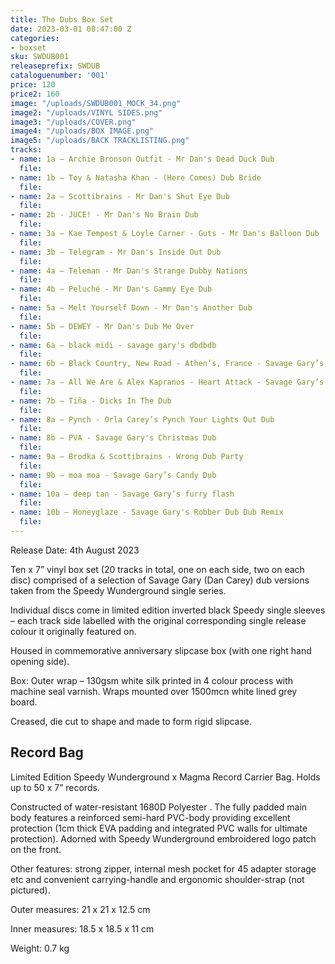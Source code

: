 ```yaml
---
title: The Dubs Box Set
date: 2023-03-01 08:47:00 Z
categories:
- boxset
sku: SWDUB001
releaseprefix: SWDUB
cataloguenumber: '001'
price: 120
price2: 160
image: "/uploads/SWDUB001_MOCK_34.png"
image2: "/uploads/VINYL SIDES.png"
image3: "/uploads/COVER.png"
image4: "/uploads/BOX IMAGE.png"
image5: "/uploads/BACK TRACKLISTING.png"
tracks:
- name: 1a – Archie Bronson Outfit - Mr Dan's Dead Duck Dub
  file: 
- name: 1b – Toy & Natasha Khan - (Here Comes) Dub Bride
  file: 
- name: 2a – Scottibrains - Mr Dan's Shut Eye Dub
  file: 
- name: 2b - JUCE! - Mr Dan's No Brain Dub
  file: 
- name: 3a – Kae Tempest & Loyle Carner - Guts - Mr Dan's Balloon Dub
  file: 
- name: 3b – Telegram - Mr Dan's Inside Out Dub
  file: 
- name: 4a – Teleman - Mr Dan's Strange Dubby Nations
  file: 
- name: 4b – Peluché - Mr Dan's Gammy Eye Dub
  file: 
- name: 5a – Melt Yourself Down - Mr Dan's Another Dub
  file: 
- name: 5b – DEWEY - Mr Dan's Dub Me Over
  file: 
- name: 6a – black midi - savage gary's dbdbdb
  file: 
- name: 6b – Black Country, New Road - Athen’s, France - Savage Gary’s Takedown dub
  file: 
- name: 7a – All We Are & Alex Kapranos - Heart Attack - Savage Gary’s Remix
  file: 
- name: 7b – Tiña - Dicks In The Dub
  file: 
- name: 8a – Pynch - Orla Carey’s Pynch Your Lights Out Dub
  file: 
- name: 8b – PVA - Savage Gary's Christmas Dub
  file: 
- name: 9a – Brodka & Scottibrains - Wrong Dub Party
  file: 
- name: 9b – moa moa - Savage Gary’s Candy Dub
  file: 
- name: 10a – deep tan - Savage Gary’s furry flash
  file: 
- name: 10b – Honeyglaze - Savage Gary's Robber Dub Dub Remix
  file: 
---
```


Release Date: 4th August 2023

Ten x 7” vinyl box set (20 tracks in total, one on each side, two on each disc) comprised of a selection of Savage Gary (Dan Carey) dub versions taken from the Speedy Wunderground single series.

Individual discs come in limited edition inverted black Speedy single sleeves – each track side labelled with the original corresponding single release colour it originally featured on.

Housed in commemorative anniversary slipcase box (with one right hand opening side).

Box: Outer wrap – 130gsm white silk printed in 4 colour process with machine seal varnish. Wraps mounted over 1500mcn white lined grey board.

Creased, die cut to shape and made to form rigid slipcase.

## Record Bag

Limited Edition Speedy Wunderground x Magma Record Carrier Bag. Holds up to 50 x 7” records.

Constructed of water-resistant 1680D Polyester . The fully padded main body features a reinforced semi-hard PVC-body providing excellent protection (1cm thick EVA padding and integrated PVC walls for ultimate protection).  Adorned with Speedy Wunderground embroidered logo patch on the front.

Other features: strong zipper, internal mesh pocket for 45 adapter storage etc and convenient carrying-handle and ergonomic shoulder-strap (not pictured).

Outer measures: 21 x 21 x 12.5 cm

Inner measures: 18.5  x 18.5 x 11 cm

Weight: 0.7 kg

